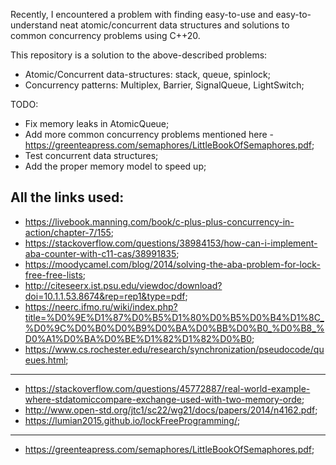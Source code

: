 Recently, I encountered a problem with finding easy-to-use and easy-to-understand neat atomic/concurrent data structures and solutions to common concurrency problems using C++20.

This repository is a solution to the above-described problems:
- Atomic/Concurrent data-structures: stack, queue, spinlock;
- Concurrency patterns: Multiplex, Barrier, SignalQueue, LightSwitch;

TODO:
- Fix memory leaks in AtomicQueue;
- Add more common concurrency problems mentioned here - https://greenteapress.com/semaphores/LittleBookOfSemaphores.pdf;
- Test concurrent data structures;
- Add the proper memory model to speed up;

All the links used:
--------------------------------------------------------------------------------------
- https://livebook.manning.com/book/c-plus-plus-concurrency-in-action/chapter-7/155;
- https://stackoverflow.com/questions/38984153/how-can-i-implement-aba-counter-with-c11-cas/38991835;
- https://moodycamel.com/blog/2014/solving-the-aba-problem-for-lock-free-free-lists;
- http://citeseerx.ist.psu.edu/viewdoc/download?doi=10.1.1.53.8674&rep=rep1&type=pdf;
- https://neerc.ifmo.ru/wiki/index.php?title=%D0%9E%D1%87%D0%B5%D1%80%D0%B5%D0%B4%D1%8C_%D0%9C%D0%B0%D0%B9%D0%BA%D0%BB%D0%B0_%D0%B8_%D0%A1%D0%BA%D0%BE%D1%82%D1%82%D0%B0;
- https://www.cs.rochester.edu/research/synchronization/pseudocode/queues.html;

--------------------------------------------------------------------------------------
- https://stackoverflow.com/questions/45772887/real-world-example-where-stdatomiccompare-exchange-used-with-two-memory-orde;
- http://www.open-std.org/jtc1/sc22/wg21/docs/papers/2014/n4162.pdf;
- https://lumian2015.github.io/lockFreeProgramming/;
--------------------------------------------------------------------------------------
- https://greenteapress.com/semaphores/LittleBookOfSemaphores.pdf;